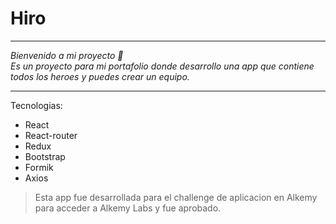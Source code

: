 <h1 style="center">Hiro</h1>

---

_Bienvenido a mi proyecto 👋<br /> Es un proyecto para mi portafolio donde desarrollo una app que contiene todos los heroes y puedes crear un equipo._

---
 
Tecnologias:
- React
- React-router
- Redux
- Bootstrap
- Formik
- Axios

>Esta app fue desarrollada para el challenge de aplicacion en Alkemy para acceder a Alkemy Labs y fue aprobado.
